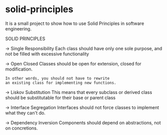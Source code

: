 # solid-principles
It is a small project to show how to use Solid Principles in software engineering.

SOLID PRINCIPLES

-> Single Responsibility
    Each class should have only one sole purpose,
    and not be filled with excessive functionality

-> Open Closed
    Classes should be open for extension,
    closed for modification.

    In other words, you should not have to rewrite
    an existing class for implementing new functions.

-> Liskov Substitution
    This means that every subclass or
    derived class should be substitutable for their
    base or parent class

-> Interface Segregation
    Interfaces should not force classes to implement
    what they can't do.

-> Dependency Inversion
    Components should depend on abstractions,
    not on concretions.
